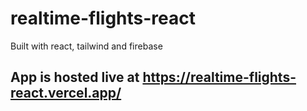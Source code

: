 # realtime-flights-react
Built with react, tailwind and firebase
## App is hosted live at https://realtime-flights-react.vercel.app/
